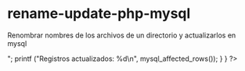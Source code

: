 # rename-update-php-mysql
Renombrar nombres de los archivos de un directorio y actualizarlos en mysql

<?php 
include('conexion.php');
$res = mysql_query("SELECT * FROM images");
while($row = mysql_fetch_array($res)){
  $clientes[]=$row; 
  $ide    = $row['ide']; 
  $cliente = $row['IDProducto'];
  $imagen = utf8_decode($row['imagen']);

  if(file_exists('jsons/'.$imagen)){
    rename('jsons/'.$imagen,'jsons/img/banners/'.$ide.".jpg");
  }
  $ids=0; 
  $newid="img/banners/".$ide.".jpg";
foreach($clientes as $row) 
$sql="UPDATE images SET imagen='".$newid."' WHERE ide = $ide"; 
if($result=mysql_query($sql) or die(mysql_error())) { 
//echo "Update".$ids++."<br />"; 
printf ("Registros actualizados: %d\n", mysql_affected_rows());
} 

}


?>


